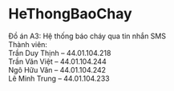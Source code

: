 # HeThongBaoChay
Đồ án A3: Hệ thống báo cháy qua tin nhắn SMS <br/>
Thành viên: <br/> 
Trần Duy Thịnh – 44.01.104.218 <br/>
Trần Văn Việt  – 44.01.104.244 <br/>
Ngô Hữu Văn    – 44.01.104.242 <br/>
Lê Minh Trung  – 44.01.104.233
